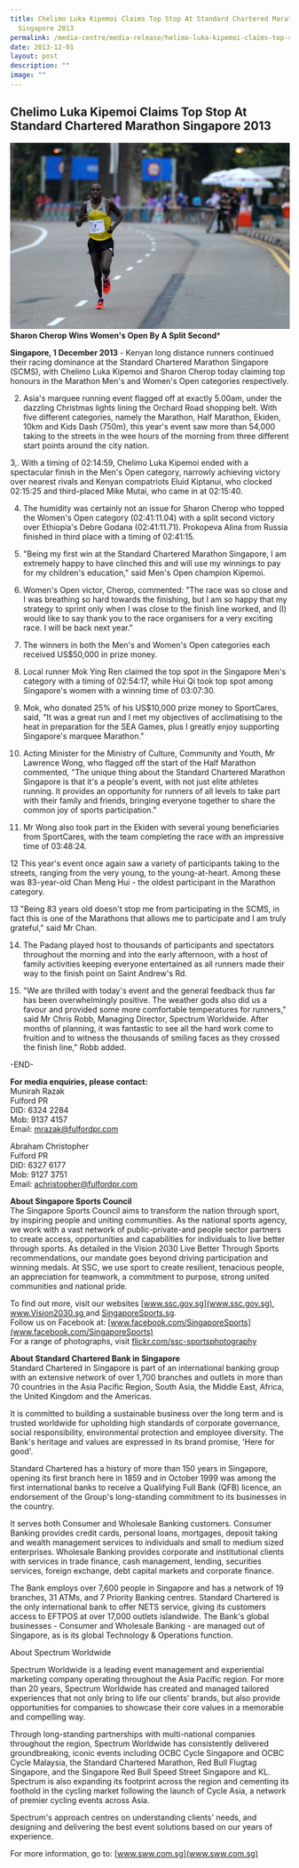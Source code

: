 ```yaml
---
title: Chelimo Luka Kipemoi Claims Top Stop At Standard Chartered Marathon
  Singapore 2013
permalink: /media-centre/media-release/helimo-luka-kipemoi-claims-top-stop-at-sc-marathon-singapore-2013/
date: 2013-12-01
layout: post
description: ""
image: ""
---
```

## **Chelimo Luka Kipemoi Claims Top Stop At Standard Chartered Marathon Singapore 2013**
![](/images/Media%20Centre/Media%20Release/2013/Dec/Chelimo%20Luka%20Kipkemoi%20On%20His%20Way%20To%20Winning%20The%20SCMS.jpeg)
**Sharon Cherop Wins Women's Open By A Split Second***

**Singapore, 1 December 2013** - Kenyan long distance runners continued their racing dominance at the Standard Chartered Marathon Singapore (SCMS), with Chelimo Luka Kipemoi and Sharon Cherop today claiming top honours in the Marathon Men's and Women's Open categories respectively.

2. Asia's marquee running event flagged off at exactly 5.00am, under the dazzling Christmas lights lining the Orchard Road shopping belt. With five different categories, namely the Marathon, Half Marathon, Ekiden, 10km and Kids Dash (750m), this year's event saw more than 54,000 taking to the streets in the wee hours of the morning from three different start points around the city nation.

3,. With a timing of 02:14:59, Chelimo Luka Kipemoi ended with a spectacular finish in the Men's Open category, narrowly achieving victory over nearest rivals and Kenyan compatriots Eluid Kiptanui, who clocked 02:15:25 and third-placed Mike Mutai, who came in at 02:15:40.

4. The humidity was certainly not an issue for Sharon Cherop who topped the Women's Open category (02:41:11.04) with a split second victory over Ethiopia's Debre Godana (02:41:11.71). Prokopeva Alina from Russia finished in third place with a timing of 02:41:15.

5. "Being my first win at the Standard Chartered Marathon Singapore, I am extremely happy to have clinched this and will use my winnings to pay for my children's education," said Men's Open champion Kipemoi.

6. Women's Open victor, Cherop, commented: "The race was so close and I was breathing so hard towards the finishing, but I am so happy that my strategy to sprint only when I was close to the finish line worked, and (I) would like to say thank you to the race organisers for a very exciting race. I will be back next year."

7. The winners in both the Men's and Women's Open categories each received US$50,000 in prize money.

8. Local runner Mok Ying Ren claimed the top spot in the Singapore Men's category with a timing of 02:54:17, while Hui Qi took top spot among Singapore's women with a winning time of 03:07:30.

9. Mok, who donated 25% of his US$10,000 prize money to SportCares, said, "It was a great run and I met my objectives of acclimatising to the heat in preparation for the SEA Games, plus I greatly enjoy supporting Singapore's marquee Marathon."

10. Acting Minister for the Ministry of Culture, Community and Youth, Mr Lawrence Wong, who flagged off the start of the Half Marathon commented, "The unique thing about the Standard Chartered Marathon Singapore is that it's a people's event, with not just elite athletes running. It provides an opportunity for runners of all levels to take part with their family and friends, bringing everyone together to share the common joy of sports participation."

11. Mr Wong also took part in the Ekiden with several young beneficiaries from SportCares, with the team completing the race with an impressive time of 03:48:24.

12 This year's event once again saw a variety of participants taking to the streets, ranging from the very young, to the young-at-heart. Among these was 83-year-old Chan Meng Hui - the oldest participant in the Marathon category.

13 "Being 83 years old doesn't stop me from participating in the SCMS, in fact this is one of the Marathons that allows me to participate and I am truly grateful," said Mr Chan.

14. The Padang played host to thousands of participants and spectators throughout the morning and into the early afternoon, with a host of family activities keeping everyone entertained as all runners made their way to the finish point on Saint Andrew's Rd.

15. "We are thrilled with today's event and the general feedback thus far has been overwhelmingly positive. The weather gods also did us a favour and provided some more comfortable temperatures for runners," said Mr Chris Robb, Managing Director, Spectrum Worldwide. After months of planning, it was fantastic to see all the hard work come to fruition and to witness the thousands of smiling faces as they crossed the finish line," Robb added.

-END-

**For media enquiries, please contact:**
<br>
Munirah Razak
<br>Fulford PR
<br>DID: 6324 2284 
<br>Mob: 9137 4157 
<br>Email: mrazak@fulfordpr.com

Abraham Christopher
<br>Fulford PR
<br>DID: 6327 6177
<br>Mob: 9127 3751
<br>Email: achristopher@fulfordpr.com

**About Singapore Sports Council**
<br>
The Singapore Sports Council aims to transform the nation through sport, by inspiring people and uniting communities. As the national sports agency, we work with a vast network of public-private-and people sector partners to create access, opportunities and capabilities for individuals to live better through sports. As detailed in the Vision 2030 Live Better Through Sports recommendations, our mandate goes beyond driving participation and winning medals. At SSC, we use sport to create resilient, tenacious people, an appreciation for teamwork, a commitment to purpose, strong united communities and national pride.

To find out more, visit our websites [www.ssc.gov.sg](www.ssc.gov.sg), [www.Vision2030.sg ](www.Vision2030.sg )and [SingaporeSports.sg](SingaporeSports.sg).
<br>
Follow us on Facebook at: [www.facebook.com/SingaporeSports](www.facebook.com/SingaporeSports)
<br>
For a range of photographs, visit [flickr.com/ssc-sportsphotography](flickr.com/ssc-sportsphotography)


**About Standard Chartered Bank in Singapore**
<br>
Standard Chartered in Singapore is part of an international banking group with an extensive network of over 1,700 branches and outlets in more than 70 countries in the Asia Pacific Region, South Asia, the Middle East, Africa, the United Kingdom and the Americas.

It is committed to building a sustainable business over the long term and is trusted worldwide for upholding high standards of corporate governance, social responsibility, environmental protection and employee diversity. The Bank's heritage and values are expressed in its brand promise, 'Here for good'.

Standard Chartered has a history of more than 150 years in Singapore, opening its first branch here in 1859 and in October 1999 was among the first international banks to receive a Qualifying Full Bank (QFB) licence, an endorsement of the Group's long-standing commitment to its businesses in the country.

It serves both Consumer and Wholesale Banking customers. Consumer Banking provides credit cards, personal loans, mortgages, deposit taking and wealth management services to individuals and small to medium sized enterprises. Wholesale Banking provides corporate and institutional clients with services in trade finance, cash management, lending, securities services, foreign exchange, debt capital markets and corporate finance.

The Bank employs over 7,600 people in Singapore and has a network of 19 branches, 31 ATMs, and 7 Priority Banking centres. Standard Chartered is the only international bank to offer NETS service, giving its customers access to EFTPOS at over 17,000 outlets islandwide. The Bank's global businesses - Consumer and Wholesale Banking - are managed out of Singapore, as is its global Technology & Operations function.

About Spectrum Worldwide

Spectrum Worldwide is a leading event management and experiential marketing company operating throughout the Asia Pacific region. For more than 20 years, Spectrum Worldwide has created and managed tailored experiences that not only bring to life our clients' brands, but also provide opportunities for companies to showcase their core values in a memorable and compelling way.

Through long-standing partnerships with multi-national companies throughout the region, Spectrum Worldwide has consistently delivered groundbreaking, iconic events including OCBC Cycle Singapore and OCBC Cycle Malaysia, the Standard Chartered Marathon, Red Bull Flugtag Singapore, and the Singapore Red Bull Speed Street Singapore and KL. Spectrum is also expanding its footprint across the region and cementing its foothold in the cycling market following the launch of Cycle Asia, a network of premier cycling events across Asia.

Spectrum's approach centres on understanding clients' needs, and designing and delivering the best event solutions based on our years of experience.

For more information, go to: [www.sww.com.sg](www.sww.com.sg)